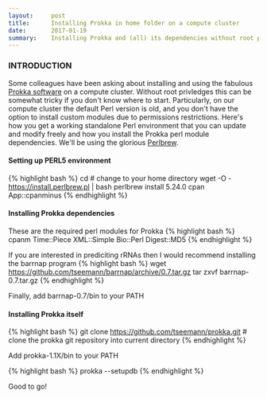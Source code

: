 ```yaml
---
layout:     post
title:      Installing Prokka in home folder on a compute cluster
date:       2017-01-19
summary:    Installing Prokka and (all) its dependencies without root privledges in your home environment.
---
```

### INTRODUCTION
Some colleagues have been asking about installing and using the fabulous [Prokka software](https://github.com/tseemann/prokka) on a compute cluster. Without root privledges this can be somewhat tricky if you don't know where to start. Particularly, on our compute cluster the default Perl version is old, and you don't have the option to install custom modules due to permissions restrictions. Here's how you get a working standalone Perl environment that you can update and modify freely and how you install the Prokka perl module dependencies. We'll be using the glorious [Perlbrew](https://perlbrew.pl/).

#### Setting up PERL5 environment
{% highlight bash %}
cd # change to your home directory
wget -O - https://install.perlbrew.pl | bash
perlbrew install 5.24.0
cpan App::cpanminus
{% endhighlight %}

#### Installing Prokka dependencies
These are the required perl modules for Prokka
{% highlight bash %}
cpanm Time::Piece XML::Simple Bio::Perl Digest::MD5
{% endhighlight %}

If you are interested in prediciting rRNAs then I would recommend installing the barrnap program
{% highlight bash %}
wget https://github.com/tseemann/barrnap/archive/0.7.tar.gz
tar zxvf barrnap-0.7.tar.gz
{% endhighlight %}

Finally, add barrnap-0.7/bin to your PATH

#### Installing Prokka itself
{% highlight bash %}
git clone https://github.com/tseemann/prokka.git # clone the prokka git repository into current directory
{% endhighlight %}

Add prokka-1.1X/bin to your PATH

{% highlight bash %}
prokka --setupdb
{% endhighlight %}

Good to go!